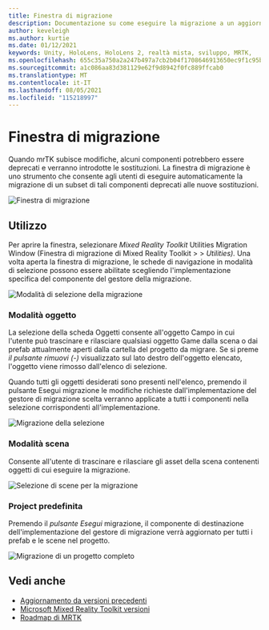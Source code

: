 ```yaml
---
title: Finestra di migrazione
description: Documentazione su come eseguire la migrazione a un aggiornamento in MRTK
author: keveleigh
ms.author: kurtie
ms.date: 01/12/2021
keywords: Unity, HoloLens, HoloLens 2, realtà mista, sviluppo, MRTK,
ms.openlocfilehash: 655c35a750a2a247b497a7cb2b04f1708646913650ec9f1c95ba9f4b8a944c9c
ms.sourcegitcommit: a1c086aa83d381129e62f9d8942f0fc889ffcab0
ms.translationtype: MT
ms.contentlocale: it-IT
ms.lasthandoff: 08/05/2021
ms.locfileid: "115218997"
---
```

# <a name="migration-window"></a>Finestra di migrazione

Quando mrTK subisce modifiche, alcuni componenti potrebbero essere deprecati e verranno introdotte le sostituzioni.
La finestra di migrazione è uno strumento che consente agli utenti di eseguire automaticamente la migrazione di un subset di tali componenti deprecati alle nuove sostituzioni.

![Finestra di migrazione](../images/migration-window/MRTK_Migration_Window.png)

## <a name="usage"></a>Utilizzo

Per aprire la finestra, selezionare *Mixed Reality Toolkit* Utilities Migration Window (Finestra di migrazione di Mixed Reality Toolkit  >    >  *Utilities).* Una volta aperta la finestra di migrazione, le schede di navigazione in modalità di selezione possono essere abilitate scegliendo l'implementazione specifica del componente del gestore della migrazione.  

![Modalità di selezione della migrazione](../images/migration-window/MRTK_Migration_Modes.png)

### <a name="object-mode"></a>Modalità oggetto

La selezione della scheda Oggetti consente all'oggetto Campo in cui l'utente può trascinare e rilasciare qualsiasi oggetto Game dalla scena o dai prefab attualmente aperti dalla cartella del progetto da migrare.
Se si preme *il pulsante rimuovi (-)* visualizzato sul lato destro dell'oggetto elencato, l'oggetto viene rimosso dall'elenco di selezione.

Quando tutti gli oggetti desiderati sono  presenti nell'elenco, premendo il pulsante Esegui migrazione le modifiche richieste dall'implementazione del gestore di migrazione scelta verranno applicate a tutti i componenti nella selezione corrispondenti all'implementazione.

![Migrazione della selezione](../images/migration-window/MRTK_Object_Migration.png)

### <a name="scene-mode"></a>Modalità scena

Consente all'utente di trascinare e rilasciare gli asset della scena contenenti oggetti di cui eseguire la migrazione.

![Selezione di scene per la migrazione](../images/migration-window/MRTK_Scene_Selection.png)

### <a name="project-mode"></a>Project predefinita

Premendo il *pulsante Esegui* migrazione, il componente di destinazione dell'implementazione del gestore di migrazione verrà aggiornato per tutti i prefab e le scene nel progetto.

![Migrazione di un progetto completo](../images/migration-window/MRTK_Project_Migration.png)

## <a name="see-also"></a>Vedi anche

- [Aggiornamento da versioni precedenti](../../updates-deployment/updating.md)
- [Microsoft Mixed Reality Toolkit versioni](../../packages-releases/release-notes.md)
- [Roadmap di MRTK](../../roadmap.md)
